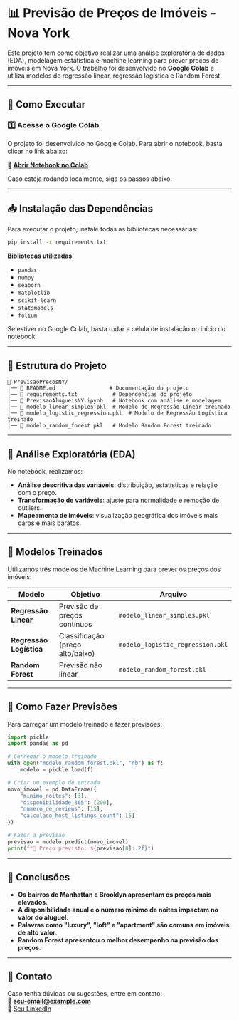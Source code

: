 # 📊 Previsão de Preços de Imóveis - Nova York

Este projeto tem como objetivo realizar uma análise exploratória de dados (EDA), modelagem estatística e machine learning para prever preços de imóveis em Nova York. O trabalho foi desenvolvido no **Google Colab** e utiliza modelos de regressão linear, regressão logística e Random Forest.

---

## 🚀 Como Executar

### **1️⃣ Acesse o Google Colab**
O projeto foi desenvolvido no Google Colab. Para abrir o notebook, basta clicar no link abaixo:

📎 **[Abrir Notebook no Colab](https://colab.research.google.com/)**

Caso esteja rodando localmente, siga os passos abaixo.

---

## 📥 Instalação das Dependências

Para executar o projeto, instale todas as bibliotecas necessárias:

```bash
pip install -r requirements.txt
```

**Bibliotecas utilizadas**:
- `pandas`
- `numpy`
- `seaborn`
- `matplotlib`
- `scikit-learn`
- `statsmodels`
- `folium`

Se estiver no Google Colab, basta rodar a célula de instalação no início do notebook.

---

## 📂 Estrutura do Projeto

```
📁 PrevisaoPrecosNY/
│── 📜 README.md                 # Documentação do projeto
│── 📜 requirements.txt           # Dependências do projeto
│── 📜 PrevisaoAlugueisNY.ipynb   # Notebook com análise e modelagem
│── 📜 modelo_linear_simples.pkl  # Modelo de Regressão Linear treinado
│── 📜 modelo_logistic_regression.pkl  # Modelo de Regressão Logística treinado
│── 📜 modelo_random_forest.pkl   # Modelo Random Forest treinado
```

---

## 🔎 Análise Exploratória (EDA)

No notebook, realizamos:
- **Análise descritiva das variáveis**: distribuição, estatísticas e relação com o preço.
- **Transformação de variáveis**: ajuste para normalidade e remoção de outliers.
- **Mapeamento de imóveis**: visualização geográfica dos imóveis mais caros e mais baratos.

---

## 🤖 Modelos Treinados

Utilizamos três modelos de Machine Learning para prever os preços dos imóveis:

| Modelo                 | Objetivo  | Arquivo |
|------------------------|-----------|--------------------------|
| **Regressão Linear**   | Previsão de preços contínuos | `modelo_linear_simples.pkl` |
| **Regressão Logística** | Classificação (preço alto/baixo) | `modelo_logistic_regression.pkl` |
| **Random Forest**      | Previsão não linear | `modelo_random_forest.pkl` |

---

## 🔮 Como Fazer Previsões

Para carregar um modelo treinado e fazer previsões:

```python
import pickle
import pandas as pd

# Carregar o modelo treinado
with open("modelo_random_forest.pkl", "rb") as f:
    modelo = pickle.load(f)

# Criar um exemplo de entrada
novo_imovel = pd.DataFrame({
    "minimo_noites": [3],
    "disponibilidade_365": [200],
    "numero_de_reviews": [15],
    "calculado_host_listings_count": [5]
})

# Fazer a previsão
previsao = modelo.predict(novo_imovel)
print(f"📌 Preço previsto: ${previsao[0]:.2f}")
```

---

## 📌 Conclusões

- **Os bairros de Manhattan e Brooklyn apresentam os preços mais elevados**.
- **A disponibilidade anual e o número mínimo de noites impactam no valor do aluguel**.
- **Palavras como "luxury", "loft" e "apartment" são comuns em imóveis de alto valor**.
- **Random Forest apresentou o melhor desempenho na previsão dos preços**.

---

## 📩 Contato
Caso tenha dúvidas ou sugestões, entre em contato:  
📧 **seu-email@example.com**  
📌 [Seu LinkedIn](https://www.linkedin.com/)
